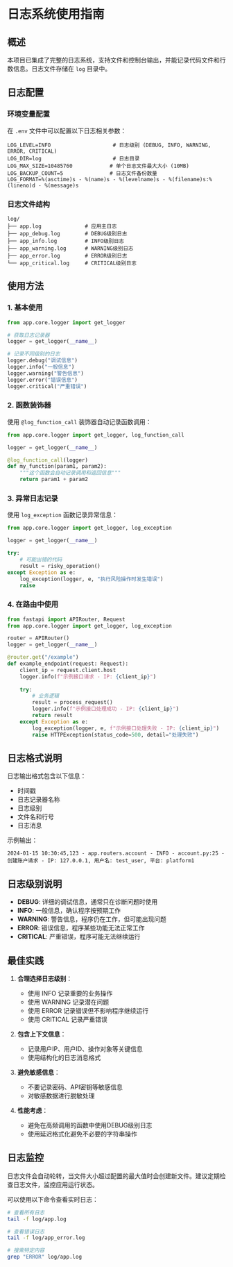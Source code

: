 # 日志系统使用指南

## 概述

本项目已集成了完整的日志系统，支持文件和控制台输出，并能记录代码文件和行数信息。日志文件存储在 `log` 目录中。

## 日志配置

### 环境变量配置

在 `.env` 文件中可以配置以下日志相关参数：

```env
LOG_LEVEL=INFO                    # 日志级别 (DEBUG, INFO, WARNING, ERROR, CRITICAL)
LOG_DIR=log                       # 日志目录
LOG_MAX_SIZE=10485760            # 单个日志文件最大大小 (10MB)
LOG_BACKUP_COUNT=5               # 日志文件备份数量
LOG_FORMAT=%(asctime)s - %(name)s - %(levelname)s - %(filename)s:%(lineno)d - %(message)s
```

### 日志文件结构

```
log/
├── app.log              # 应用主日志
├── app_debug.log        # DEBUG级别日志
├── app_info.log         # INFO级别日志
├── app_warning.log      # WARNING级别日志
├── app_error.log        # ERROR级别日志
└── app_critical.log     # CRITICAL级别日志
```

## 使用方法

### 1. 基本使用

```python
from app.core.logger import get_logger

# 获取日志记录器
logger = get_logger(__name__)

# 记录不同级别的日志
logger.debug("调试信息")
logger.info("一般信息")
logger.warning("警告信息")
logger.error("错误信息")
logger.critical("严重错误")
```

### 2. 函数装饰器

使用 `@log_function_call` 装饰器自动记录函数调用：

```python
from app.core.logger import get_logger, log_function_call

logger = get_logger(__name__)

@log_function_call(logger)
def my_function(param1, param2):
    """这个函数会自动记录调用和返回信息"""
    return param1 + param2
```

### 3. 异常日志记录

使用 `log_exception` 函数记录异常信息：

```python
from app.core.logger import get_logger, log_exception

logger = get_logger(__name__)

try:
    # 可能出错的代码
    result = risky_operation()
except Exception as e:
    log_exception(logger, e, "执行风险操作时发生错误")
    raise
```

### 4. 在路由中使用

```python
from fastapi import APIRouter, Request
from app.core.logger import get_logger, log_exception

router = APIRouter()
logger = get_logger(__name__)

@router.get("/example")
def example_endpoint(request: Request):
    client_ip = request.client.host
    logger.info(f"示例接口请求 - IP: {client_ip}")
    
    try:
        # 业务逻辑
        result = process_request()
        logger.info(f"示例接口处理成功 - IP: {client_ip}")
        return result
    except Exception as e:
        log_exception(logger, e, f"示例接口处理失败 - IP: {client_ip}")
        raise HTTPException(status_code=500, detail="处理失败")
```

## 日志格式说明

日志输出格式包含以下信息：
- 时间戳
- 日志记录器名称
- 日志级别
- 文件名和行号
- 日志消息

示例输出：
```
2024-01-15 10:30:45,123 - app.routers.account - INFO - account.py:25 - 创建账户请求 - IP: 127.0.0.1, 用户名: test_user, 平台: platform1
```

## 日志级别说明

- **DEBUG**: 详细的调试信息，通常只在诊断问题时使用
- **INFO**: 一般信息，确认程序按预期工作
- **WARNING**: 警告信息，程序仍在工作，但可能出现问题
- **ERROR**: 错误信息，程序某些功能无法正常工作
- **CRITICAL**: 严重错误，程序可能无法继续运行

## 最佳实践

1. **合理选择日志级别**：
   - 使用 INFO 记录重要的业务操作
   - 使用 WARNING 记录潜在问题
   - 使用 ERROR 记录错误但不影响程序继续运行
   - 使用 CRITICAL 记录严重错误

2. **包含上下文信息**：
   - 记录用户IP、用户ID、操作对象等关键信息
   - 使用结构化的日志消息格式

3. **避免敏感信息**：
   - 不要记录密码、API密钥等敏感信息
   - 对敏感数据进行脱敏处理

4. **性能考虑**：
   - 避免在高频调用的函数中使用DEBUG级别日志
   - 使用延迟格式化避免不必要的字符串操作

## 日志监控

日志文件会自动轮转，当文件大小超过配置的最大值时会创建新文件。建议定期检查日志文件，监控应用运行状态。

可以使用以下命令查看实时日志：

```bash
# 查看所有日志
tail -f log/app.log

# 查看错误日志
tail -f log/app_error.log

# 搜索特定内容
grep "ERROR" log/app.log
```